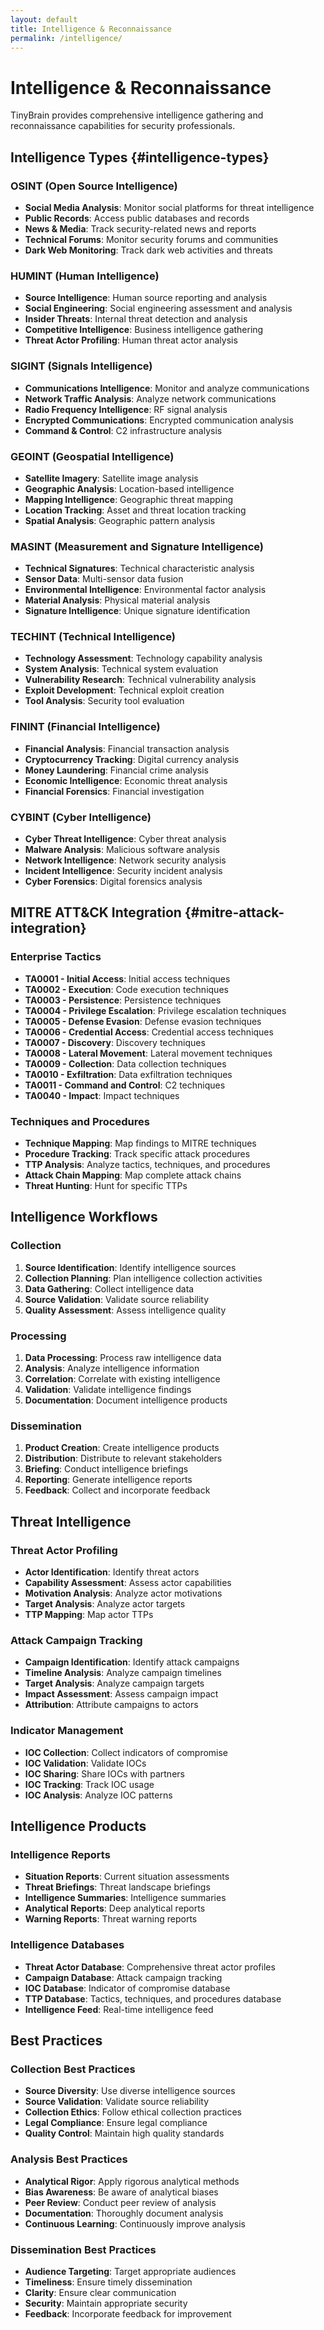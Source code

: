 ```yaml
---
layout: default
title: Intelligence & Reconnaissance
permalink: /intelligence/
---
```


# Intelligence & Reconnaissance

TinyBrain provides comprehensive intelligence gathering and reconnaissance capabilities for security professionals.

## Intelligence Types {#intelligence-types}

### OSINT (Open Source Intelligence)
- **Social Media Analysis**: Monitor social platforms for threat intelligence
- **Public Records**: Access public databases and records
- **News & Media**: Track security-related news and reports
- **Technical Forums**: Monitor security forums and communities
- **Dark Web Monitoring**: Track dark web activities and threats

### HUMINT (Human Intelligence)
- **Source Intelligence**: Human source reporting and analysis
- **Social Engineering**: Social engineering assessment and analysis
- **Insider Threats**: Internal threat detection and analysis
- **Competitive Intelligence**: Business intelligence gathering
- **Threat Actor Profiling**: Human threat actor analysis

### SIGINT (Signals Intelligence)
- **Communications Intelligence**: Monitor and analyze communications
- **Network Traffic Analysis**: Analyze network communications
- **Radio Frequency Intelligence**: RF signal analysis
- **Encrypted Communications**: Encrypted communication analysis
- **Command & Control**: C2 infrastructure analysis

### GEOINT (Geospatial Intelligence)
- **Satellite Imagery**: Satellite image analysis
- **Geographic Analysis**: Location-based intelligence
- **Mapping Intelligence**: Geographic threat mapping
- **Location Tracking**: Asset and threat location tracking
- **Spatial Analysis**: Geographic pattern analysis

### MASINT (Measurement and Signature Intelligence)
- **Technical Signatures**: Technical characteristic analysis
- **Sensor Data**: Multi-sensor data fusion
- **Environmental Intelligence**: Environmental factor analysis
- **Material Analysis**: Physical material analysis
- **Signature Intelligence**: Unique signature identification

### TECHINT (Technical Intelligence)
- **Technology Assessment**: Technology capability analysis
- **System Analysis**: Technical system evaluation
- **Vulnerability Research**: Technical vulnerability analysis
- **Exploit Development**: Technical exploit creation
- **Tool Analysis**: Security tool evaluation

### FININT (Financial Intelligence)
- **Financial Analysis**: Financial transaction analysis
- **Cryptocurrency Tracking**: Digital currency analysis
- **Money Laundering**: Financial crime analysis
- **Economic Intelligence**: Economic threat analysis
- **Financial Forensics**: Financial investigation

### CYBINT (Cyber Intelligence)
- **Cyber Threat Intelligence**: Cyber threat analysis
- **Malware Analysis**: Malicious software analysis
- **Network Intelligence**: Network security analysis
- **Incident Intelligence**: Security incident analysis
- **Cyber Forensics**: Digital forensics analysis

## MITRE ATT&CK Integration {#mitre-attack-integration}

### Enterprise Tactics
- **TA0001 - Initial Access**: Initial access techniques
- **TA0002 - Execution**: Code execution techniques
- **TA0003 - Persistence**: Persistence techniques
- **TA0004 - Privilege Escalation**: Privilege escalation techniques
- **TA0005 - Defense Evasion**: Defense evasion techniques
- **TA0006 - Credential Access**: Credential access techniques
- **TA0007 - Discovery**: Discovery techniques
- **TA0008 - Lateral Movement**: Lateral movement techniques
- **TA0009 - Collection**: Data collection techniques
- **TA0010 - Exfiltration**: Data exfiltration techniques
- **TA0011 - Command and Control**: C2 techniques
- **TA0040 - Impact**: Impact techniques

### Techniques and Procedures
- **Technique Mapping**: Map findings to MITRE techniques
- **Procedure Tracking**: Track specific attack procedures
- **TTP Analysis**: Analyze tactics, techniques, and procedures
- **Attack Chain Mapping**: Map complete attack chains
- **Threat Hunting**: Hunt for specific TTPs

## Intelligence Workflows

### Collection
1. **Source Identification**: Identify intelligence sources
2. **Collection Planning**: Plan intelligence collection activities
3. **Data Gathering**: Collect intelligence data
4. **Source Validation**: Validate source reliability
5. **Quality Assessment**: Assess intelligence quality

### Processing
1. **Data Processing**: Process raw intelligence data
2. **Analysis**: Analyze intelligence information
3. **Correlation**: Correlate with existing intelligence
4. **Validation**: Validate intelligence findings
5. **Documentation**: Document intelligence products

### Dissemination
1. **Product Creation**: Create intelligence products
2. **Distribution**: Distribute to relevant stakeholders
3. **Briefing**: Conduct intelligence briefings
4. **Reporting**: Generate intelligence reports
5. **Feedback**: Collect and incorporate feedback

## Threat Intelligence

### Threat Actor Profiling
- **Actor Identification**: Identify threat actors
- **Capability Assessment**: Assess actor capabilities
- **Motivation Analysis**: Analyze actor motivations
- **Target Analysis**: Analyze actor targets
- **TTP Mapping**: Map actor TTPs

### Attack Campaign Tracking
- **Campaign Identification**: Identify attack campaigns
- **Timeline Analysis**: Analyze campaign timelines
- **Target Analysis**: Analyze campaign targets
- **Impact Assessment**: Assess campaign impact
- **Attribution**: Attribute campaigns to actors

### Indicator Management
- **IOC Collection**: Collect indicators of compromise
- **IOC Validation**: Validate IOCs
- **IOC Sharing**: Share IOCs with partners
- **IOC Tracking**: Track IOC usage
- **IOC Analysis**: Analyze IOC patterns

## Intelligence Products

### Intelligence Reports
- **Situation Reports**: Current situation assessments
- **Threat Briefings**: Threat landscape briefings
- **Intelligence Summaries**: Intelligence summaries
- **Analytical Reports**: Deep analytical reports
- **Warning Reports**: Threat warning reports

### Intelligence Databases
- **Threat Actor Database**: Comprehensive threat actor profiles
- **Campaign Database**: Attack campaign tracking
- **IOC Database**: Indicator of compromise database
- **TTP Database**: Tactics, techniques, and procedures database
- **Intelligence Feed**: Real-time intelligence feed

## Best Practices

### Collection Best Practices
- **Source Diversity**: Use diverse intelligence sources
- **Source Validation**: Validate source reliability
- **Collection Ethics**: Follow ethical collection practices
- **Legal Compliance**: Ensure legal compliance
- **Quality Control**: Maintain high quality standards

### Analysis Best Practices
- **Analytical Rigor**: Apply rigorous analytical methods
- **Bias Awareness**: Be aware of analytical biases
- **Peer Review**: Conduct peer review of analysis
- **Documentation**: Thoroughly document analysis
- **Continuous Learning**: Continuously improve analysis

### Dissemination Best Practices
- **Audience Targeting**: Target appropriate audiences
- **Timeliness**: Ensure timely dissemination
- **Clarity**: Ensure clear communication
- **Security**: Maintain appropriate security
- **Feedback**: Incorporate feedback for improvement
